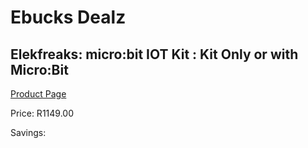 
# Ebucks Dealz
## Elekfreaks: micro:bit IOT Kit : Kit Only or with Micro:Bit
[Product Page](https://www.ebucks.com/web/shop/productSelected.do?prodId=1190781245&catId=375509364)

Price: R1149.00

Savings: 


	